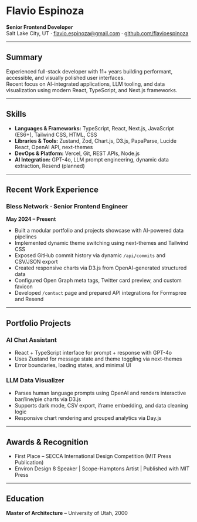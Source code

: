 # Flavio Espinoza

**Senior Frontend Developer**  
Salt Lake City, UT · flavio.espinoza@gmail.com · [github.com/flavioespinoza](https://github.com/flavioespinoza)

---

## Summary

Experienced full-stack developer with 11+ years building performant, accessible, and visually polished user interfaces.  
Recent focus on AI-integrated applications, LLM tooling, and data visualization using modern React, TypeScript, and Next.js frameworks.

---

## Skills

- **Languages & Frameworks:** TypeScript, React, Next.js, JavaScript (ES6+), Tailwind CSS, HTML, CSS
- **Libraries & Tools:** Zustand, Zod, Chart.js, D3.js, PapaParse, Lucide React, OpenAI API, next-themes
- **DevOps & Platform:** Vercel, Git, REST APIs, Node.js
- **AI Integration:** GPT-4o, LLM prompt engineering, dynamic data extraction, Resend (planned)

---

## Recent Work Experience

### Bless Network · Senior Frontend Engineer

**May 2024 – Present**

- Built a modular portfolio and projects showcase with AI-powered data pipelines
- Implemented dynamic theme switching using next-themes and Tailwind CSS
- Exposed GitHub commit history via dynamic `/api/commits` and CSV/JSON export
- Created responsive charts via D3.js from OpenAI-generated structured data
- Configured Open Graph meta tags, Twitter card preview, and custom favicon
- Developed `/contact` page and prepared API integrations for Formspree and Resend

---

## Portfolio Projects

### AI Chat Assistant

- React + TypeScript interface for prompt + response with GPT-4o
- Uses Zustand for message state and theme toggling via next-themes
- Error boundaries, loading states, and minimal UI

### LLM Data Visualizer

- Parses human language prompts using OpenAI and renders interactive bar/line/pie charts via D3.js
- Supports dark mode, CSV export, iframe embedding, and data cleaning logic
- Responsive chart rendering and grouped analytics via Day.js

---

## Awards & Recognition

- First Place – SECCA International Design Competition (MIT Press Publication)
- Environ Design 8 Speaker | Scope-Hamptons Artist | Published with MIT Press

---

## Education

**Master of Architecture** – University of Utah, 2000
